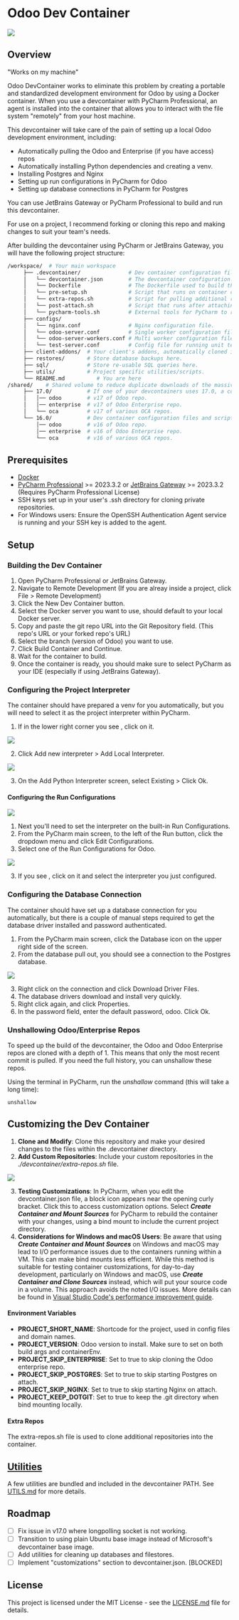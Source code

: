 
# Odoo Dev Container

![](.images/devcontainer-setup-1.png)

## Overview
"Works on my machine"

Odoo DevContainer works to eliminate this problem by creating a portable and standardized development environment for 
Odoo by using a Docker container. When you use a devcontainer with PyCharm Professional, an agent is installed into the 
container that allows you to interact with the file system "remotely" from your host machine.

This devcontainer will take care of the pain of setting up a local Odoo development environment, including:
- Automatically pulling the Odoo and Enterprise (if you have access) repos
- Automatically installing Python dependencies and creating a venv.
- Installing Postgres and Nginx
- Setting up run configurations in PyCharm for Odoo
- Setting up database connections in PyCharm for Postgres

You can use JetBrains Gateway or PyCharm Professional to build and run this devcontainer.

For use on a project, I recommend forking or cloning this repo and making changes to suit your team's needs. 

After building the devcontainer using PyCharm or JetBrains Gateway, you will have the following project structure:

```bash
/workspace/  # Your main workspace
     ├── .devcontainer/               # Dev container configuration files and scripts.
     │   └── devcontainer.json        # The devcontainer configuration.
     │   └── Dockerfile               # The Dockerfile used to build the image.
     │   └── pre-setup.sh             # Script that runs on container creation, pulls the repos, and installs pip dependencies.
     │   └── extra-repos.sh           # Script for pulling additional repos needed for your project, like custom addons.
     │   └── post-attach.sh           # Script that runs after attaching IDE to container, starts Postgres and Nginx.
     │   └── pycharm-tools.sh         # External tools for PyCharm to run commands to terminate hanging processes.
     ├── configs/
     │   └── nginx.conf               # Nginx configuration file.
     │   └── odoo-server.conf         # Single worker configuration file.
     │   └── odoo-server-workers.conf # Multi worker configuration file.
     │   └── test-server.conf         # Config file for running unit tests .
     ├── client-addons/  # Your client's addons, automatically cloned if you include it in the .devcontainer/extra-repos.sh file.
     ├── restores/       # Store database backups here.
     ├── sql/            # Store re-usable SQL queries here.
     ├── utils/          # Project specific utilities/scripts.
     └── README.md          # You are here
/shared/    # Shared volume to reduce duplicate downloads of the massive Odoo repos across multiple projects.
     ├── 17.0/           # If one of your devcontainers uses 17.0, a copy of the repos will be stored here.
     │   │── odoo        # v17 of Odoo repo.
     │   │── enterprise  # v17 of Odoo Enterprise repo.
     │   └── oca         # v17 of various OCA repos.
     └── 16.0/           # Dev container configuration files and scripts
         │── odoo        # v16 of Odoo repo.
         │── enterprise  # v16 of Odoo Enterprise repo.
         └── oca         # v16 of various OCA repos.
```

## Prerequisites
- [Docker](https://www.docker.com/)
- [PyCharm Professional](https://www.jetbrains.com/pycharm/) >= 2023.3.2 or [JetBrains Gateway](https://www.jetbrains.com/remote-development/gateway/) >= 2023.3.2 (Requires PyCharm Professional License)
- SSH keys set up in your user's .ssh directory for cloning private repositories.
- For Windows users: Ensure the OpenSSH Authentication Agent service is running and your SSH key is added to the agent.

## Setup
### Building the Dev Container
1. Open PyCharm Professional or JetBrains Gateway.
2. Navigate to Remote Development (If you are alreay inside a project, click File > Remote Development)
3. Click the New Dev Container button.
4. Select the Docker server you want to use, should default to your local Docker server.
5. Copy and paste the git repo URL into the Git Repository field. (This repo's URL or your forked repo's URL)
6. Select the branch (version of Odoo) you want to use.
7. Click Build Container and Continue.
8. Wait for the container to build.
9. Once the container is ready, you should make sure to select PyCharm as your IDE (especially if using JetBrains Gateway).

### Configuring the Project Interpreter
The container should have prepared a venv for you automatically, but you will need to select it as the project interpreter within PyCharm.
1. If in the lower right corner you see <No interpreter>, click on it.

![](.images/add_local_interpreter.png)

2. Click Add new interpreter > Add Local Interpreter.

![](.images/select_existing_venv.png)

3. On the Add Python Interpreter screen, select Existing > Click Ok.

#### Configuring the Run Configurations

![](.images/run_configurations.png)
1. Next you'll need to set the interpreter on the built-in Run Configurations.
2. From the PyCharm main screen, to the left of the Run button, click the dropdown menu and click Edit Configurations.
3. Select one of the Run Configurations for Odoo.

![](.images/run_config_interpreter.png)

3. If you see <No interpreter>, click on it and select the interpreter you just configured.

### Configuring the Database Connection
The container should have set up a database connection for you automatically, but there is a couple of manual steps 
required to get the database driver installed and password authenticated.
1. From the PyCharm main screen, click the Database icon on the upper right side of the screen.
2. From the database pull out, you should see a connection to the Postgres database.

![](.images/install-db-drivers.png)

3. Right click on the connection and click Download Driver Files.
4. The database drivers download and install very quickly.
5. Right click again, and click Properties. 
6. In the password field, enter the default password, odoo. Click Ok.

### Unshallowing Odoo/Enterprise Repos
To speed up the build of the devcontainer, the Odoo and Odoo Enterprise repos are cloned with a depth of 1. This means that only 
the most recent commit is pulled. If you need the full history, you can unshallow these repos.

Using the terminal in PyCharm, run the _unshallow_ command (this will take a long time):
```
unshallow
```

## Customizing the Dev Container

1. **Clone and Modify**: Clone this repository and make your desired changes to the files within the .devcontainer 
directory.
2. **Add Custom Repositories**: Include your custom repositories in the _./devcontainer/extra-repos.sh_ file.

![](.images/e9006d3a.png)

3. **Testing Customizations**: In PyCharm, when you edit the devcontainer.json file, a block icon appears near the 
opening curly bracket. Click this to access customization options. Select **_Create Container and Mount Sources_** for PyCharm 
to rebuild the container with your changes, using a bind mount to include the current project directory.
4. **Considerations for Windows and macOS Users**: Be aware that using **_Create Container and Mount Sources_** on Windows and 
macOS may lead to I/O performance issues due to the containers running within a VM. This can make bind mounts less 
efficient. While this method is suitable for testing container customizations, for day-to-day development, particularly 
on Windows and macOS, use _**Create Container and Clone Sources**_ instead, which will put your source code in a volume. 
This approach avoids the noted I/O issues. More details can be found in [Visual Studio Code's performance improvement guide](https://code.visualstudio.com/remote/advancedcontainers/improve-performance#_use-a-targeted-named-volume).

#### Environment Variables
- **PROJECT_SHORT_NAME**: Shortcode for the project, used in config files and domain names.
- **PROJECT_VERSION**: Odoo version to install. Make sure to set on both build args and containerEnv.
- **PROJECT_SKIP_ENTERPRISE**: Set to true to skip cloning the Odoo enterprise repo.
- **PROJECT_SKIP_POSTGRES**: Set to true to skip starting Postgres on attach.
- **PROJECT_SKIP_NGINX**: Set to true to skip starting Nginx on attach.
- **PROJECT_KEEP_DOTGIT**: Set to true to keep the .git directory when bind mounting locally.

#### Extra Repos
The extra-repos.sh file is used to clone additional repositories into the container.

## [Utilities](utils/UTILS.md)

A few utilities are bundled and included in the devcontainer PATH. See [UTILS.md](utils/UTILS.md) for more details.

## Roadmap
- [ ] Fix issue in v17.0 where longpolling socket is not working.
- [ ] Transition to using plain Ubuntu base image instead of Microsoft's devcontainer base image.
- [ ] Add utilities for cleaning up databases and filestores.
- [ ] Implement "customizations" section to devcontainer.json. [BLOCKED]

## License
This project is licensed under the MIT License - see the [LICENSE.md](LICENSE.md) file for details.

